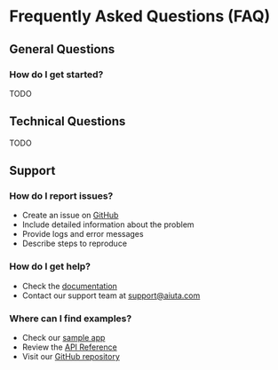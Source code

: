 # Frequently Asked Questions (FAQ)

## General Questions

### How do I get started?
TODO

## Technical Questions

TODO

## Support

### How do I report issues?
- Create an issue on [GitHub](https://github.com/aiuta-com/aiuta-android-sdk/issues)
- Include detailed information about the problem
- Provide logs and error messages
- Describe steps to reproduce

### How do I get help?
- Check the [documentation](index.md)
- Contact our support team at [support@aiuta.com](mailto:support@aiuta.com)

### Where can I find examples?
- Check our [sample app](https://github.com/aiuta-com/android-sdk/tree/main/samples/)
- Review the [API Reference](https://aiuta-com.github.io/aiuta-android-sdk/)
- Visit our [GitHub repository](https://github.com/aiuta-com/aiuta-android-sdk) 